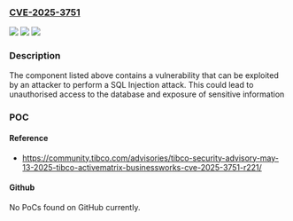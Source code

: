 ### [CVE-2025-3751](https://cve.mitre.org/cgi-bin/cvename.cgi?name=CVE-2025-3751)
![](https://img.shields.io/static/v1?label=Product&message=TIBCO%20ActiveMatrix%20BusinessWorks&color=blue)
![](https://img.shields.io/static/v1?label=Version&message=5.16.1%3C%20HF-01%20&color=brighgreen)
![](https://img.shields.io/static/v1?label=Vulnerability&message=CWE-89%20Improper%20Neutralization%20of%20Special%20Elements%20used%20in%20an%20SQL%20Command%20('SQL%20Injection')&color=brighgreen)

### Description

The component listed above contains a vulnerability that can be exploited by an attacker to perform a SQL Injection attack. This could lead to unauthorised access to the database and exposure of sensitive information

### POC

#### Reference
- https://community.tibco.com/advisories/tibco-security-advisory-may-13-2025-tibco-activematrix-businessworks-cve-2025-3751-r221/

#### Github
No PoCs found on GitHub currently.

